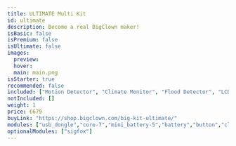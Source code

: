 ```yaml
---
title: ULTIMATE Multi Kit
id: ultimate
description: Become a real BigClown maker!
isBasic: false
isPremium: false
isUltimate: false
images:
  preview:
  hover:
  main: main.png
isStarter: true
recommended: false
included: ["Motion Detector", "Climate Monitor", "Flood Detector", "LCD Thermostat", "Controller", "Push Button", "CO2 Module"]
notIncluded: []
weight: 1
price: €679
buyLink: "https://shop.bigclown.com/big-kit-ultimate/"
modules: ["usb_dongle","core-7","mini_battery-5","battery","button","climate","pir","sensor","flood","lcd","encoder","co2","tag","nfc","humidity","barometer","lux","temperature","power","breadboard","probe","relay","wire","cover","cover_mini","led","enclosures-101-4","enclosures-201","enclosures-301","enclosures-501","suitcase"]
optionalModules: ["sigfox"]
---
```

